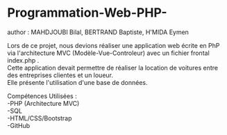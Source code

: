 # Programmation-Web-PHP-

author : MAHDJOUBI Bilal, BERTRAND Baptiste, H'MIDA Eymen

Lors de ce projet, nous devions réaliser une application web écrite en PhP via l'architecture MVC (Modèle-Vue-Controleur) avec un fichier frontal index.php . <br/>
Cette application devait permettre de réaliser la location de voitures entre des entreprises clientes et un loueur. <br/>
Elle présente l'utilisation d'une base de données. 

Compétences Utilisées : <br/>
-PHP (Architecture MVC) <br/>
-SQL <br/>
-HTML/CSS/Bootstrap<br/>
-GitHub<br/>
